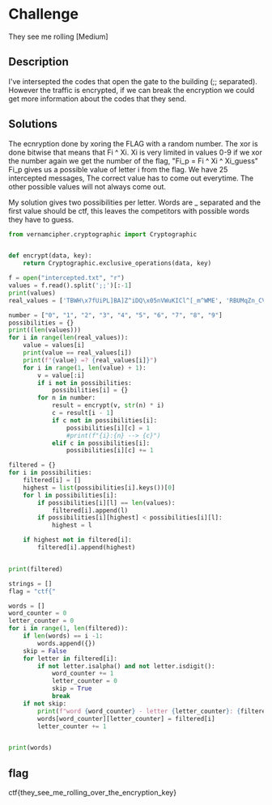 # Challenge

They see me rolling [Medium]

## Description

I've intersepted the codes that open the gate to the building (;; separated). However the traffic is encrypted, if we can break the encryption we could get more information about the codes that they send. 

## Solutions

The ecnryption done by xoring the FLAG with a random number. The xor is done bitwise that means that Fi ^ Xi. Xi is very limited in values 0-9 if we xor the number again we get the number of the flag, "Fi_p = Fi ^ Xi ^ Xi_guess" Fi_p gives us a possible value of letter i from the flag. We have 25 intercepted messages, The correct value has to come out everytime. The other possible values will not always come out. 

My solution gives two possibilities per letter. Words are _ separated and the first value should be ctf, this leaves the competitors with possible words they have to guess. 


```Python
from vernamcipher.cryptographic import Cryptographic


def encrypt(data, key):
    return Cryptographic.exclusive_operations(data, key)

f = open("intercepted.txt", "r")
values = f.read().split(';;')[:-1]
print(values)
real_values = ['TBWH\x7fUiPL]BA]Z^iDQ\x05nVWuKICl^[_m^WME', 'RBUMqZn_CVDAYYWjF_\x03mT\\zEKAfP_YoYQIO', 'UD_Ix_fSARGDX[Ql@X\x00lT^qFHAf^_[lRTLJ', 'VLQJzZmQMQCGX\\VhGX\x02hW_rKJAb\\_XkXS@J', 'ZMSJ~TiVG]@JZXPoD\\\x02jQ^vGMHb^YVk]SMO', '[LUC\x7f]mQAVJF\\\\SkFQ\x04gWVwCICf]]WfXWJJ', 'WL_CzYj^D]AJ\\\\TnC\\\x03nVY{EIEmXYWnY]JO', 'VCWBpZmVM\\GJ^ZPjC\\\x0biVZsE@FeZX\\i]QMJ', 'PEWH|_jSCS@D\\X_oEP\x04iV_uJLHfZ]]l]WKK', 'VMQLq\\kTGPFDXWSiD_\x05iP^uJ@EeY_^l]TND', 'TB_NxUgWGV@DZZThEP\x05mUVv@MAa\\W\\oSPKM', 'TC_Bx^gWEQDDQ\\^hA[\ngWZtJOGlXV]j^UHE', 'QLRM\x7fYfQDQDC[]RiD_\x04g]ZsDNBa^Z_g\\SMN', 'T@WIz\\l^APJG^VToL_\x00g]WqGNDaX^ZfZTKL', 'QDTJqZgUEUJBYW^lL[\x05hUYz@OClQYYk]VNJ', 'QDSJ\x7f^iUDPKD]_RjD^\x04nPZwBHBe^_WhYWAN', '[F^Jy]jQMPGJ[Z_oG\\\x01gRZtKJ@bY\\Xm\\PKE', '[MRK}\\nPE]KBYXRmFY\nnQ\\uJNIeYV[jY]HD', 'QFPIqXiSDTBBP_UjMZ\nmQ_p@OBa[[Wn]]HK', 'UETI|]oPDQJBQWTkAY\x01gQYtJOBlQ_^g]]KL', 'TD_N{UmT@SACP[QfGP\x01nQ]zCLEc^[^m[VON', '[BWHyUgW@]FE\\^TjEX\x07g]WvBN@dQ\\Zi_\\OM', 'RFUB}XnTAWK@]\\UnMX\x05oVVrCHDfX^]m[SNN', 'WMQBz]fQGPEB]__oL\\\x07h]\\tKJEeYVWn]SNO', 'RF^By_g^DUAFXZVgA\\\x03lUWsAIHf_Z]o]RMK']

number = ["0", "1", "2", "3", "4", "5", "6", "7", "8", "9"]
possibilities = {}
print((len(values)))
for i in range(len(real_values)):
    value = values[i]
    print(value == real_values[i])
    print(f"{value} =? {real_values[i]}")
    for i in range(1, len(value) + 1):
        v = value[:i]
        if i not in possibilities:
            possibilities[i] = {}
        for n in number:
            result = encrypt(v, str(n) * i)
            c = result[i - 1]
            if c not in possibilities[i]:
                possibilities[i][c] = 1
                #print(f"{i}:{n} --> {c}")
            elif c in possibilities[i]:
                possibilities[i][c] += 1

filtered = {}
for i in possibilities:
    filtered[i] = []
    highest = list(possibilities[i].keys())[0]
    for l in possibilities[i]:
        if possibilities[i][l] == len(values):
            filtered[i].append(l)
        if possibilities[i][highest] < possibilities[i][l]:
            highest = l

    if highest not in filtered[i]:
        filtered[i].append(highest)


print(filtered)

strings = []
flag = "ctf{"

words = []
word_counter = 0
letter_counter = 0
for i in range(1, len(filtered)):
    if len(words) == i -1:
        words.append({})
    skip = False
    for letter in filtered[i]:
        if not letter.isalpha() and not letter.isdigit():
            word_counter += 1
            letter_counter = 0
            skip = True
            break
    if not skip:
        print(f"word {word_counter} - letter {letter_counter}: {filtered[i]}")
        words[word_counter][letter_counter] = filtered[i]
        letter_counter += 1


print(words)
```

## flag 
ctf{they_see_me_rolling_over_the_encryption_key}
